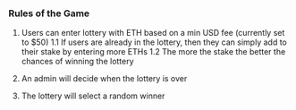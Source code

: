 ### Rules of the Game

1. Users can enter lottery with ETH based on a min USD fee (currently set to $50)
1.1 If users are already in the lottery, then they can simply add to their stake by entering more ETHs
1.2 The more the stake the better the chances of winning the lottery

2. An admin will decide when the lottery is over
3. The lottery will select a random winner
